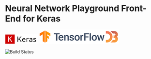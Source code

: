 # Neural Network Playground Front-End for Keras

[![Keras](https://github.com/vkuchinov/dataVisualization/blob/master/NeuralNetworks/references/keras.png?raw=true)](https://keras.io/) [![TensorFlow](https://github.com/vkuchinov/dataVisualization/blob/master/NeuralNetworks/references/tensorflow.png?raw=true)](https://www.tensorflow.org/)[![D3.JS](https://github.com/vkuchinov/dataVisualization/blob/master/NeuralNetworks/references/d3.png?raw=true)](https://d3js.org/)

![Build Status](https://img.shields.io/badge/stability-work_in_progress-lightgrey.svg)
